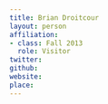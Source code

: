 ```yaml
---
title: Brian Droitcour
layout: person
affiliation:
- class: Fall 2013
  role: Visitor
twitter:
github:
website:
place:
---
```

